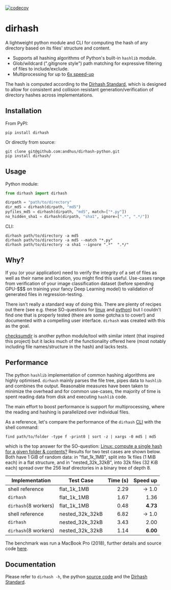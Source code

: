 [![codecov](https://codecov.io/gh/andhus/dirhash-python/branch/master/graph/badge.svg)](https://codecov.io/gh/andhus/dirhash-python)

# dirhash
A lightweight python module and CLI for computing the hash of any
directory based on its files' structure and content.
- Supports all hashing algorithms of Python's built-in `hashlib` module.
- Glob/wildcard (".gitignore style") path matching for expressive filtering of files to include/exclude.
- Multiprocessing for up to [6x speed-up](#performance)

The hash is computed according to the [Dirhash Standard](https://github.com/andhus/dirhash), which is designed to allow for consistent and collision resistant generation/verification of directory hashes across implementations.

## Installation
From PyPI:
```commandline
pip install dirhash
```
Or directly from source:
```commandline
git clone git@github.com:andhus/dirhash-python.git
pip install dirhash/
```

## Usage
Python module:
```python
from dirhash import dirhash

dirpath = "path/to/directory"
dir_md5 = dirhash(dirpath, "md5")
pyfiles_md5 = dirhash(dirpath, "md5", match=["*.py"])
no_hidden_sha1 = dirhash(dirpath, "sha1", ignore=[".*", ".*/"])
```
CLI:
```commandline
dirhash path/to/directory -a md5
dirhash path/to/directory -a md5 --match "*.py"
dirhash path/to/directory -a sha1 --ignore ".*"  ".*/"
```

## Why?
If you (or your application) need to verify the integrity of a set of files as well
as their name and location, you might find this useful. Use-cases range from 
verification of your image classification dataset (before spending GPU-$$$ on 
training your fancy Deep Learning model) to validation of generated files in
regression-testing.

There isn't really a standard way of doing this. There are plenty of recipes out 
there (see e.g. these SO-questions for [linux](https://stackoverflow.com/questions/545387/linux-compute-a-single-hash-for-a-given-folder-contents)
and [python](https://stackoverflow.com/questions/24937495/how-can-i-calculate-a-hash-for-a-filesystem-directory-using-python))
but I couldn't find one that is properly tested (there are some gotcha:s to cover!) 
and documented with a compelling user interface. `dirhash` was created with this as 
the goal.

[checksumdir](https://github.com/cakepietoast/checksumdir) is another python 
module/tool with similar intent (that inspired this project) but it lacks much of the
functionality offered here (most notably including file names/structure in the hash)
and lacks tests.

## Performance
The python `hashlib` implementation of common hashing algorithms are highly
optimised. `dirhash` mainly parses the file tree, pipes data to `hashlib` and 
combines the output. Reasonable measures have been taken to minimize the overhead 
and for common use-cases, the majority of time is spent reading data from disk 
and executing `hashlib` code.

The main effort to boost performance is support for multiprocessing, where the
reading and hashing is parallelized over individual files.

As a reference, let's compare the performance of the `dirhash` [CLI](https://github.com/andhus/dirhash-python/blob/master/src/dirhash/cli.py) 
with the shell command:

`find path/to/folder -type f -print0 | sort -z | xargs -0 md5 | md5` 

which is the top answer for the SO-question: 
[Linux: compute a single hash for a given folder & contents?](https://stackoverflow.com/questions/545387/linux-compute-a-single-hash-for-a-given-folder-contents)
Results for two test cases are shown below. Both have 1 GiB of random data: in 
"flat_1k_1MB", split into 1k files (1 MiB each) in a flat structure, and in 
"nested_32k_32kB", into 32k files (32 KiB each) spread over the 256 leaf directories 
in a binary tree of depth 8.

Implementation      | Test Case       | Time (s) | Speed up
------------------- | --------------- | -------: | -------:
shell reference     | flat_1k_1MB     | 2.29     | -> 1.0
`dirhash`           | flat_1k_1MB     | 1.67     | 1.36
`dirhash`(8 workers)| flat_1k_1MB     | 0.48     | **4.73**
shell reference     | nested_32k_32kB | 6.82     | -> 1.0
`dirhash`           | nested_32k_32kB | 3.43     | 2.00
`dirhash`(8 workers)| nested_32k_32kB | 1.14     | **6.00**

The benchmark was run a MacBook Pro (2018), further details and source code [here](https://github.com/andhus/dirhash-python/tree/master/benchmark).

## Documentation
Please refer to `dirhash -h`, the python [source code](https://github.com/andhus/dirhash-python/blob/master/src/dirhash/__init__.py) and the [Dirhash Standard](https://github.com/andhus/dirhash).